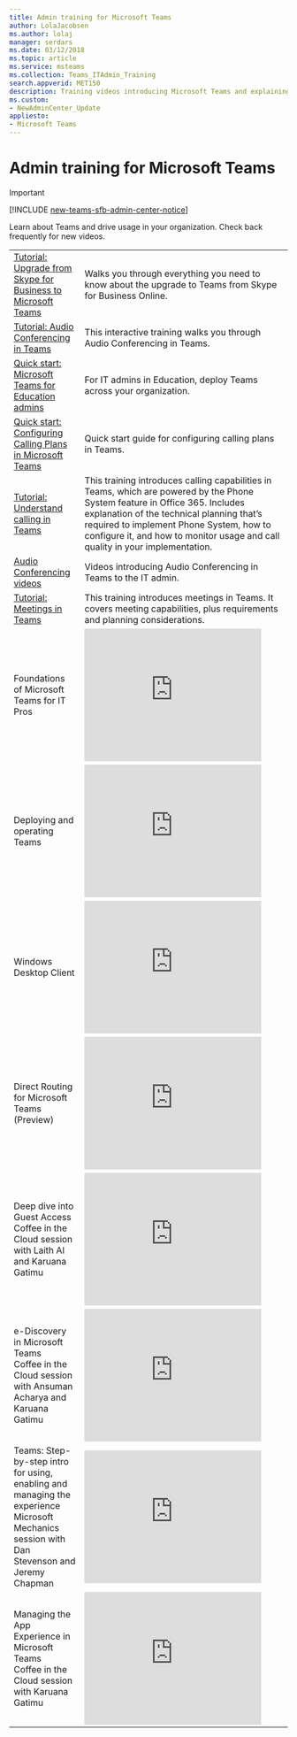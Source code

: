 ```yaml
---
title: Admin training for Microsoft Teams
author: LolaJacobsen
ms.author: lolaj
manager: serdars
ms.date: 03/12/2018
ms.topic: article
ms.service: msteams
ms.collection: Teams_ITAdmin_Training
search.appverid: MET150
description: Training videos introducing Microsoft Teams and explaining to admins how to plan, deploy, and operate Microsoft Teams.
ms.custom:
- NewAdminCenter_Update
appliesto: 
- Microsoft Teams
---
```


Admin training for Microsoft Teams
==================================
> [!IMPORTANT]
> [!INCLUDE [new-teams-sfb-admin-center-notice](includes/new-teams-sfb-admin-center-notice.md)]

Learn about Teams and drive usage in your organization. Check back frequently for new videos.


|  |  |
|---------|---------|
| [Tutorial: Upgrade from Skype for Business to Microsoft Teams](tutorial-journey-skypeforbusiness-to-teams.yml) |Walks you through everything you need to know about the upgrade to Teams from Skype for Business Online.  |
| [Tutorial: Audio Conferencing in Teams](Tutorial-Audio-Conferencing.yml) | This interactive training walks you through Audio Conferencing in Teams. |
| [Quick start: Microsoft Teams for Education admins](teams-quick-start-edu.yml) |For IT admins in Education, deploy Teams across your organization.   |
| [Quick start: Configuring Calling Plans in Microsoft Teams](configuring-teams-calling-quickstartguide.md)| Quick start guide for configuring calling plans in Teams. |
| [Tutorial: Understand calling in Teams](tutorial-calling-in-teams.yml)  |  This training introduces calling capabilities in Teams, which are powered by the Phone System feature in Office 365. Includes explanation of the technical planning that’s required to implement Phone System, how to configure it, and how to monitor usage and call quality in your implementation.  |
| [Audio Conferencing videos](audio-conferencing-videos.md) |Videos introducing Audio Conferencing in Teams to the IT admin.  |
| [Tutorial: Meetings in Teams](tutorial-meetings-in-teams.yml) | This training introduces meetings in Teams. It covers meeting capabilities, plus requirements and planning considerations. |
| Foundations of Microsoft Teams for IT Pros  |<iframe width="320" height="240" src="https://www.youtube.com/embed/xJBvJTDiQqg?rel=0&amp;showinfo=0" frameborder="0" allow="autoplay; encrypted-media" allowfullscreen></iframe>| 
| Deploying and operating Teams   | <iframe width="320" height="240" src="https://www.youtube.com/embed/E7yDOfkpG48" frameborder="0" allowfullscreen></iframe>   |
| Windows Desktop Client   | <iframe width="320" height="240" src="https://www.youtube.com/embed/zp1_wGzq1ic?rel=0&amp;showinfo=0" frameborder="0" allow="autoplay; encrypted-media" allowfullscreen></iframe> | 
| Direct Routing for Microsoft Teams (Preview)   | <iframe width="320" height="240" src="https://www.youtube.com/embed/dVkc5Bs926Q" frameborder="0" allowfullscreen></iframe>   |
| Deep dive into Guest Access <br>Coffee in the Cloud session with Laith Al and Karuana Gatimu  | <iframe width="320" height="240" src="https://www.youtube.com/embed/D8DW2Urv5y8" frameborder="0" allowfullscreen></iframe>   |
| e-Discovery in Microsoft Teams <br> Coffee in the Cloud session with Ansuman Acharya and Karuana Gatimu  | <iframe width="320" height="240" src="https://www.youtube.com/embed/OF65_p_07cE" frameborder="0" allowfullscreen></iframe>   |
| Teams: Step-by-step intro for using, enabling and managing the experience <br> Microsoft Mechanics session with Dan Stevenson and Jeremy Chapman |  <iframe width="320" height="240" src="https://www.youtube.com/embed/tAqAtI6K7NY" frameborder="0" allowfullscreen></iframe>   |
| Managing the App Experience in Microsoft Teams <br> Coffee in the Cloud session with Karuana Gatimu  | <iframe width="320" height="240" src="https://www.youtube.com/embed/CHnpw1O7EgM" frameborder="0" allowfullscreen></iframe>     | 




